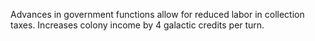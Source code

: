 Advances in government functions allow for reduced labor in collection taxes. Increases colony income by 4 galactic credits per turn.